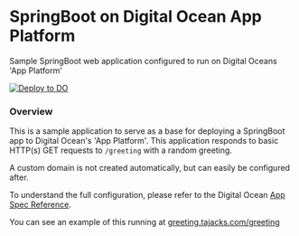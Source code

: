 # SpringBoot on Digital Ocean App Platform
Sample SpringBoot web application configured to run on Digital Oceans 'App Platform'

[![Deploy to DO](https://www.deploytodo.com/do-btn-blue.svg)](https://cloud.digitalocean.com/apps/new?repo=https://github.com/tajacks/doap-spring-boot/tree/main&refcode=b188b09a9931)


### Overview
This is a sample application to serve as a base for deploying a SpringBoot app to Digital Ocean's 'App Platform'. This application
responds to basic HTTP(s) GET requests to `/greeting` with a random greeting.

A custom domain is not created automatically, but can easily be configured after. 

To understand the full configuration, please refer to the Digital Ocean [App Spec Reference](https://docs.digitalocean.com/products/app-platform/reference/app-spec/).

You can see an example of this running at <a href="https://greeting.tajacks.com/greeting" target="_blank">greeting.tajacks.com/greeting</a>

